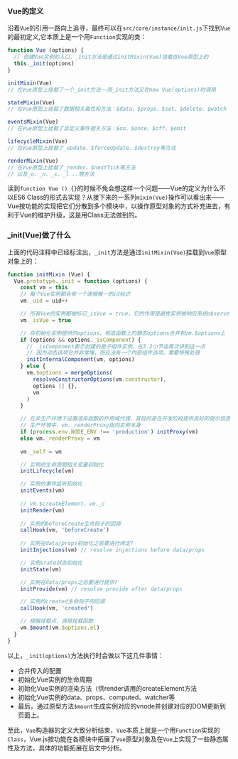 ### Vue的定义
沿着`Vue`的引用一路向上追寻，最终可以在`src/core/instance/init.js`下找到`Vue`的最初定义,它本质上是一个用`Function`实现的类：
```js
function Vue (options) {
  // 创建Vue实例的入口，_init方法是通过initMixin(Vue)挂载在Vue原型上的
  this._init(options)
}

initMixin(Vue)
// 在Vue原型上挂载了一个_init方法——而_init方法又在new Vue(options)时调用

stateMixin(Vue)
// 在Vue原型上挂载了数据相关属性和方法：$data、$props，$set、$delete、$watch

eventsMixin(Vue)
// 在Vue原型上挂载了自定义事件相关方法：$on、$once、$off、$emit

lifecycleMixin(Vue)
// 在Vue原型上挂载了_update、$forceUpdate、$destroy等方法

renderMixin(Vue)
// 在Vue原型上挂载了_render、$nextTick等方法
// 以及_o、_n、_s、_l...等方法
```

读到`function Vue () {}`的时候不免会想这样一个问题——Vue的定义为什么不以ES6 Class的形式去实现？从接下来的一系列`mixin(Vue)`操作可以看出来——Vue按功能的实现把它们分散到多个模块中，以操作原型对象的方式补充进去，有利于Vue的维护升级，这是用Class无法做到的。

### _init(Vue)做了什么
上面的代码注释中已经标注出，`_init`方法是通过`initMixin(Vue)`挂载到`Vue`原型对象上的：
```js
function initMixin (Vue) {
  Vue.prototype._init = function (options) {
    const vm = this
    // 每个Vue实例都会有一个递增唯一的id标识
    vm._uid = uid++

    // 所有Vue的实例都被标记_isVue = true，它的作用是避免实例被响应系统observe
    vm._isVue = true

    // 将初始化实例提供的options、构造函数上的静态options合并到vm.$options上
    if (options && options._isComponent) {
      // _isComponent表示创建的是子组件实例，在3.2小节会再次讲到这一点
      // 因为动态选项合并非常慢，而且没有一个内部组件选项，需要特殊处理
      initInternalComponent(vm, options)
    } else {
      vm.$options = mergeOptions(
        resolveConstructorOptions(vm.constructor),
        options || {},
        vm
      )
    }

    // 在非生产环境下设置渲染函数的作用域代理，其目的是在开发阶段提供良好的提示信息（如在模板内访问实例上不存在的属性，则会给出准确的报错信息）
    // 生产环境中，vm._renderProxy指向实例本身
    if (process.env.NODE_ENV !== 'production') initProxy(vm)
    else vm._renderProxy = vm
  
    vm._self = vm

    // 实例的生命周期相关变量初始化
    initLifecycle(vm)

    // 实例的事件监听初始化
    initEvents(vm)
  
    // vm.$createElement、vm._c
    initRender(vm)
  
    // 实例的beforeCreate生命钩子的回调
    callHook(vm, 'beforeCreate')
  
    // 实例在data/props初始化之前要进行绑定?
    initInjections(vm) // resolve injections before data/props

    // 实例state状态初始化
    initState(vm)

    // 实例在data/props之后要进行提供?
    initProvide(vm) // resolve provide after data/props

    // 实例的created生命钩子的回调
    callHook(vm, 'created')

    // 根据挂载点，调用挂载函数
    vm.$mount(vm.$options.el)
  }
}
```

以上，`_init(options)`方法执行时会做以下这几件事情：
- 合并传入的配置
- 初始化Vue实例的生命周期
- 初始化Vue实例的渲染方法（供render调用的createElement方法
- 初始化Vue实例的data、props、computed、watcher等
- 最后，通过原型方法`$mount`生成实例对应的vnode并创建对应的DOM更新到页面上。

至此，`Vue`构造器的定义大致分析结束，`Vue`本质上就是一个用`Function`实现的`Class`，Vue.js按功能在各模块中拓展了`Vue`原型对象及在`Vue`上实现了一些静态属性及方法，具体的功能拓展在后文中分析。
